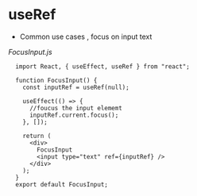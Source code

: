 # useRef

- Common use cases , focus on input text

_FocusInput.js_

      import React, { useEffect, useRef } from "react";

      function FocusInput() {
        const inputRef = useRef(null);

        useEffect(() => {
          //foucus the input elememt
          inputRef.current.focus();
        }, []);

        return (
          <div>
            FocusInput
            <input type="text" ref={inputRef} />
          </div>
        );
      }
      export default FocusInput;
